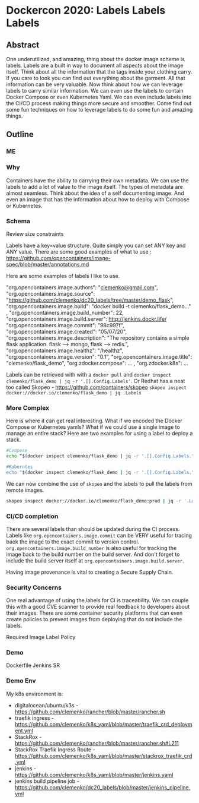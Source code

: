 # Dockercon 2020: Labels Labels Labels

## Abstract

One underutilized, and amazing, thing about the docker image scheme is labels. Labels are a built in way to document all aspects about the image itself. Think about all the information that the tags inside your clothing carry. If you care to look you can find out everything about the garment. All that information can be very valuable. Now think about how we can leverage labels to carry similar information. We can even use the labels to contain Docker Compose or even Kubernetes Yaml. We can even include labels into the CI/CD process making things more secure and smoother. Come find out some fun techniques on how to leverage labels to do some fun and amazing things.

## Outline

### ME

### Why

Containers have the ability to carrying their own metadata. We can use the labels to add a lot of value to the image itself. The types of metadata are almost seamless. Think about the idea of a self documenting image. And even an image that has the information about how to deploy with Compose or Kubernetes.

### Schema

Review size constraints

Labels have a key=value structure. Quite simply you can set ANY key and ANY value. There are some good examples of what to use : https://github.com/opencontainers/image-spec/blob/master/annotations.md

Here are some examples of labels I like to use.

"org.opencontainers.image.authors": "clemenko@gmail.com",
"org.opencontainers.image.source": "https://github.com/clemenko/dc20_labels/tree/master/demo_flask",
"org.opencontainers.image.build": "docker build -t clemenko/flask_demo..." ,
"org.opencontainers.image.build_number": 22,
"org.opencontainers.image.build.server": http://jenkins.dockr.life/ \
"org.opencontainers.image.commit": "98c997f",
"org.opencontainers.image.created": "05/07/20",
"org.opencontainers.image.description": "The repository contains a simple flask application. flask --> mongo, flask --> redis.",
"org.opencontainers.image.healthz": "/healthz",
"org.opencontainers.image.version": "0.1",
"org.opencontainers.image.title": "clemenko/flask_demo",
"org.zdocker.compose": ... ,
"org.zdocker.k8s": ...

Labels can be retrieved with with a `docker pull` and `docker inspect clemenko/flask_demo | jq -r '.[].Config.Labels'`. Or Redhat has a neat too called Skopeo - https://github.com/containers/skopeo 
`skopeo inspect docker://docker.io/clemenko/flask_demo | jq .Labels`

### More Complex

Here is where it can get real interesting. What if we encoded the Docker Compose or Kubernetes yamls? What if we could use a single image to manage an entire stack? Here are two examples for using a label to deploy a stack.

```bash
#Compose
echo “$(docker inspect clemenko/flask_demo | jq -r '.[].Config.Labels."org.zdocker.compose"'| base64 -D)" |docker stack deploy -c- flask

#Kuberntes
echo "$(docker inspect clemenko/flask_demo | jq -r '.[].Config.Labels."org.zdocker.k8s"'| base64 -D)" | kubectl apply -f -
```

We can now combine the use of `skopeo` and the labels to pull the labels from remote images.

```bash
skopeo inspect docker://docker.io/clemenko/flask_demo:prod | jq -r '.Labels."org.zdocker.k8s"'| base64 -D
```

### CI/CD completion

There are several labels than should be updated during the CI process. Labels like `org.opencontainers.image.commit` can be VERY useful for tracing back the image to the exact commit to version control. `org.opencontainers.image.build_number` is also useful for tracking the image back to the build number on the build server. And don't forget to include the build server itself at `org.opencontainers.image.build.server`.

Having image provenance is vital to creating a Secure Supply Chain.

### Security Concerns

One real advantage of using the labels for CI is traceability. We can couple this with a good CVE scanner to provide real feedback to developers about their images. There are some container security platforms that can even create policies to prevent images from deploying that do not include the labels.

Required Image Label Policy

### Demo

Dockerfile
Jenkins
SR

### Demo Env

My k8s environment is:

- digitalocean/ubuntu/k3s - https://github.com/clemenko/rancher/blob/master/rancher.sh
- traefik ingress - https://github.com/clemenko/k8s_yaml/blob/master/traefik_crd_deployment.yml
- StackRox - https://github.com/clemenko/rancher/blob/master/rancher.sh#L211
- StackRox Traefik Ingress Route - https://github.com/clemenko/k8s_yaml/blob/master/stackrox_traefik_crd.yml
- jenkins - https://github.com/clemenko/k8s_yaml/blob/master/jenkins.yaml
- jenkins build pipeline job - https://github.com/clemenko/dc20_labels/blob/master/jenkins_pipeline.yml